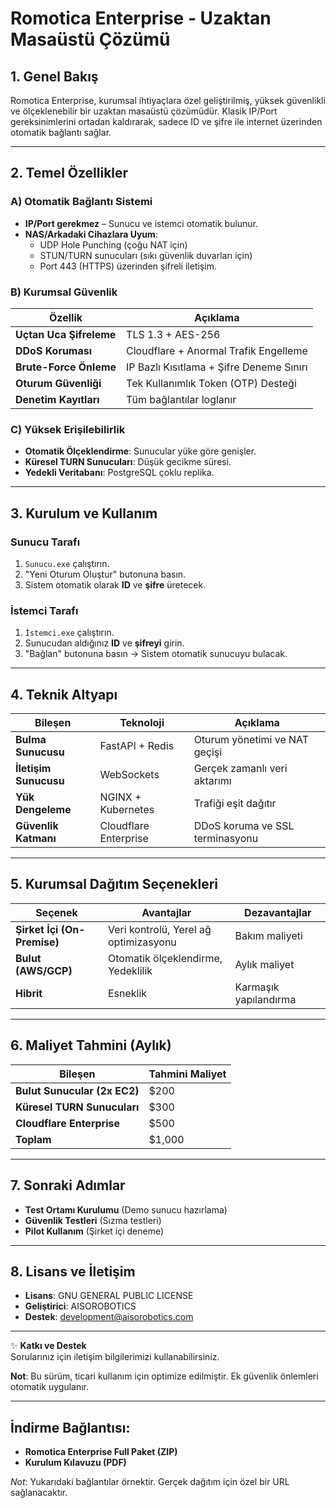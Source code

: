 # Romotica Enterprise - Uzaktan Masaüstü Çözümü

## 1. Genel Bakış
Romotica Enterprise, kurumsal ihtiyaçlara özel geliştirilmiş, yüksek güvenlikli ve ölçeklenebilir bir uzaktan masaüstü çözümüdür. Klasik IP/Port gereksinimlerini ortadan kaldırarak, sadece ID ve şifre ile internet üzerinden otomatik bağlantı sağlar.

---

## 2. Temel Özellikler

### A) Otomatik Bağlantı Sistemi
- **IP/Port gerekmez** – Sunucu ve istemci otomatik bulunur.
- **NAS/Arkadaki Cihazlara Uyum**:
  - UDP Hole Punching (çoğu NAT için)
  - STUN/TURN sunucuları (sıkı güvenlik duvarları için)
  - Port 443 (HTTPS) üzerinden şifreli iletişim.

### B) Kurumsal Güvenlik

| Özellik                | Açıklama                                  |
|------------------------|-------------------------------------------|
| **Uçtan Uca Şifreleme**| TLS 1.3 + AES-256                         |
| **DDoS Koruması**      | Cloudflare + Anormal Trafik Engelleme     |
| **Brute-Force Önleme** | IP Bazlı Kısıtlama + Şifre Deneme Sınırı  |
| **Oturum Güvenliği**   | Tek Kullanımlık Token (OTP) Desteği       |
| **Denetim Kayıtları**  | Tüm bağlantılar loglanır                  |

### C) Yüksek Erişilebilirlik
- **Otomatik Ölçeklendirme**: Sunucular yüke göre genişler.
- **Küresel TURN Sunucuları**: Düşük gecikme süresi.
- **Yedekli Veritabanı**: PostgreSQL çoklu replika.

---

## 3. Kurulum ve Kullanım

### Sunucu Tarafı
1. `Sunucu.exe` çalıştırın.
2. "Yeni Oturum Oluştur" butonuna basın.
3. Sistem otomatik olarak **ID** ve **şifre** üretecek.

### İstemci Tarafı
1. `İstemci.exe` çalıştırın.
2. Sunucudan aldığınız **ID** ve **şifreyi** girin.
3. "Bağlan" butonuna basın → Sistem otomatik sunucuyu bulacak.

---

## 4. Teknik Altyapı

| Bileşen                | Teknoloji                  | Açıklama                         |
|------------------------|----------------------------|----------------------------------|
| **Bulma Sunucusu**     | FastAPI + Redis            | Oturum yönetimi ve NAT geçişi    |
| **İletişim Sunucusu**  | WebSockets                 | Gerçek zamanlı veri aktarımı     |
| **Yük Dengeleme**      | NGINX + Kubernetes         | Trafiği eşit dağıtır             |
| **Güvenlik Katmanı**   | Cloudflare Enterprise      | DDoS koruma ve SSL terminasyonu  |

---

## 5. Kurumsal Dağıtım Seçenekleri

| Seçenek                     | Avantajlar                            | Dezavantajlar           |
|-----------------------------|---------------------------------------|-------------------------|
| **Şirket İçi (On-Premise)** | Veri kontrolü, Yerel ağ optimizasyonu | Bakım maliyeti          |
| **Bulut (AWS/GCP)**         | Otomatik ölçeklendirme, Yedeklilik    | Aylık maliyet           |
| **Hibrit**                  | Esneklik                              | Karmaşık yapılandırma   |

---

## 6. Maliyet Tahmini (Aylık)

| Bileşen                       | Tahmini Maliyet  |
|-------------------------------|------------------|
| **Bulut Sunucular (2x EC2)**  | $200             |
| **Küresel TURN Sunucuları**   | $300             |
| **Cloudflare Enterprise**     | $500             |
| **Toplam**                    | $1,000           |

---

## 7. Sonraki Adımlar
- **Test Ortamı Kurulumu** (Demo sunucu hazırlama)
- **Güvenlik Testleri** (Sızma testleri)
- **Pilot Kullanım** (Şirket içi deneme)

---

## 8. Lisans ve İletişim
- **Lisans**: GNU GENERAL PUBLIC LICENSE
- **Geliştirici**: AISOROBOTICS
- **Destek**: development@aisorobotics.com

---

✨ **Katkı ve Destek**  
Sorularınız için iletişim bilgilerimizi kullanabilirsiniz.

**Not**: Bu sürüm, ticari kullanım için optimize edilmiştir. Ek güvenlik önlemleri otomatik uygulanır.

---

## İndirme Bağlantısı:
- **Romotica Enterprise Full Paket (ZIP)**
- **Kurulum Kılavuzu (PDF)**

*Not*: Yukarıdaki bağlantılar örnektir. Gerçek dağıtım için özel bir URL sağlanacaktır.
